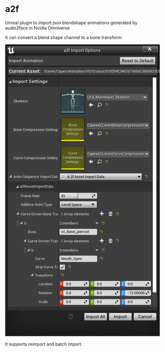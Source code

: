 # a2f
Unreal plugin to import json blendshape animations generated by audio2face in Nvidia Omniverse

It can convert a blend shape channel to a bone transform:

![Import settings example](/resources/importsettings.png)

It supports reimport and batch import. 

